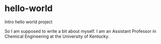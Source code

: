 # hello-world
Intro hello world project

So I am supposed to write a bit about myself.  I am an Assistant Professor in Chemical Engineering at the University of Kentucky.
